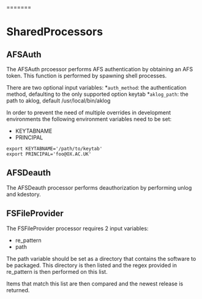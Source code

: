=======
# SharedProcessors


## AFSAuth

The AFSAuth prcoessor performs AFS authentication by obtaining an AFS token.
This function is performed by spawning shell processes.

There are two optional input variables:
*`auth_method`: the authentication method, defaulting to the only supported option keytab
*`aklog_path`: the path to aklog, default /usr/local/bin/aklog

In order to prevent the need of multiple overrides in development environments the following environment variables need to be set:
* KEYTABNAME
* PRINCIPAL

```shell
export KEYTABNAME='/path/to/keytab'
export PRINCIPAL='foo@OX.AC.UK'
```

## AFSDeauth

The AFSDeauth processor performs deauthorization by performing unlog and kdestory.

## FSFileProvider


The FSFileProvider processor requires 2 input variables:
* re_pattern
* path

The path variable should be set as a directory that contains the software to be packaged.
This directory is then listed and the regex provided in re_pattern is then performed on this list.

Items that match this list are then compared and the newest release is returned.
